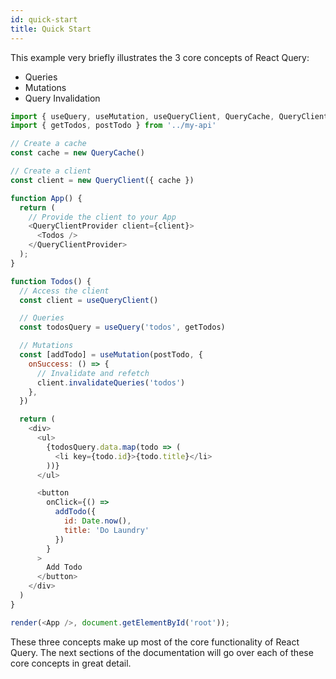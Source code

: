 ```yaml
---
id: quick-start
title: Quick Start
---
```


This example very briefly illustrates the 3 core concepts of React Query:

- Queries
- Mutations
- Query Invalidation

```js
import { useQuery, useMutation, useQueryClient, QueryCache, QueryClient, QueryClientProvider } from 'react-query'
import { getTodos, postTodo } from '../my-api'

// Create a cache
const cache = new QueryCache()

// Create a client
const client = new QueryClient({ cache })

function App() {
  return (
    // Provide the client to your App
    <QueryClientProvider client={client}>
      <Todos />
    </QueryClientProvider>
  );
}

function Todos() {
  // Access the client
  const client = useQueryClient()

  // Queries
  const todosQuery = useQuery('todos', getTodos)

  // Mutations
  const [addTodo] = useMutation(postTodo, {
    onSuccess: () => {
      // Invalidate and refetch
      client.invalidateQueries('todos')
    },
  })

  return (
    <div>
      <ul>
        {todosQuery.data.map(todo => (
          <li key={todo.id}>{todo.title}</li>
        ))}
      </ul>

      <button
        onClick={() =>
          addTodo({
            id: Date.now(),
            title: 'Do Laundry'
          })
        }
      >
        Add Todo
      </button>
    </div>
  )
}

render(<App />, document.getElementById('root'));
```

These three concepts make up most of the core functionality of React Query. The next sections of the documentation will go over each of these core concepts in great detail.
